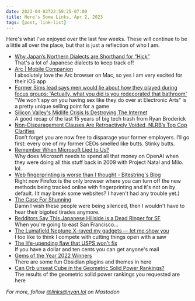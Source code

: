 ```yaml
---
date: 2023-04-02T22:59:25-07:00
title: Here's Some Links, Apr 2, 2023
tags: [post, link-list]
---
```


Here's what I've enjoyed over the last few weeks. These will continue to be a little all over the place, but that is just a reflection of who I am.

- [Why Japan’s Northern Dialects are Shorthand for “Hick”](https://youtu.be/hIOT-Zkf9Qo)   
   That's a lot of Japanese dialects to keep track of!  
- [‎Arc | Mobile Companion](https://apps.apple.com/us/app/arc-mobile-companion/id1669785846)   
   I absolutely love the Arc browser on Mac, so yes I am very excited for their iOS app  
- [Former Sims lead says men would lie about how they played during focus groups: 'Actually, what you did is you redecorated that bathroom'](https://www.pcgamer.com/former-sims-lead-says-men-would-lie-about-how-they-played-during-focus-groups-actually-what-you-did-is-you-redecorated-that-bathroom/)   
   "We won't spy on you having sex like they do over at Electronic Arts" is a pretty unique selling point for a game  
- [Silicon Valley's Midlife Crisis Is Destroying The Internet](https://www.youtube.com/watch?v=bxyDPJeStVo)   
   A good recap of the last 15 years of big tech trash from Ryan Broderick  
- [Non-Disparagement Clauses Are Retroactively Voided, NLRB’s Top Cop Clarifies](https://www.vice.com/en/article/n7ewy7/non-disparagement-clauses-are-retroactively-voided-nlrbs-top-cop-clarifies)   
   Don’t forget you are now free to disparage your former employers. I’ll go first: every one of my former CEOs smelled like butts. Stinky butts.  
- [Remember When Microsoft Lied to Us?](https://www.youtube.com/watch?v=NuGrbQq2lAk)   
   Why does Microsoft needs to spend all that money on OpenAI when they were doing all this stuff back in 2009 with Project Natal and Milo. lol.  
- [Web fingerprinting is worse than I thought - Bitestring's Blog](https://www.bitestring.com/posts/2023-03-19-web-fingerprinting-is-worse-than-I-thought.html)   
   Right now Firefox is the only browser where you can turn off the new methods being tracked online with fingerprinting and it's not on by default. (It may break some websites? I haven't had any trouble yet.)  
- [The Case For Shunning](https://armoxon.substack.com/p/the-case-for-shunning)   
   Damn I wish these people were being silenced, then I wouldn't have to hear their bigoted tirades anymore.  
- [Redditors Say This Japanese Hillside is a Dead Ringer for SF](https://sfstandard.com/arts-culture/redditors-say-this-japanese-hillside-is-a-dead-ringer-for-san-francisco/)   
   When you're going to east San Francisco…  
- [The Lumafield Neptune X-rayed my gadgets — let me show you](https://www.theverge.com/2023/3/18/23640484/lumafield-neptune-ct-scanner-3d-x-ray-hands-on-interview)   
   I too like to think I compete with cutting things open with a saw  
- [The life-upending flaw that USPS won't fix](https://techcrunch.com/2023/03/01/us-postal-service-change-of-address-fraud/)   
   If you have a dollar and ten cents you can get anyone's mail  
- [Gems of the Year 2022 Winners](https://forum.obsidian.md/t/gems-of-the-year-2022-winners/54903)   
   There are some fun Obsidian plugins and themes in here  
- [Can Orb unseat Cube in the Geometric Solid Power Rankings?](https://maxread.substack.com/p/can-orb-unseat-cube-in-the-geometric)   
   The results of the geometric solid power rankings you requested are here  

_For more, follow [@links@nyan.lol](https://nyan.lol/@links) on Mastodon_
